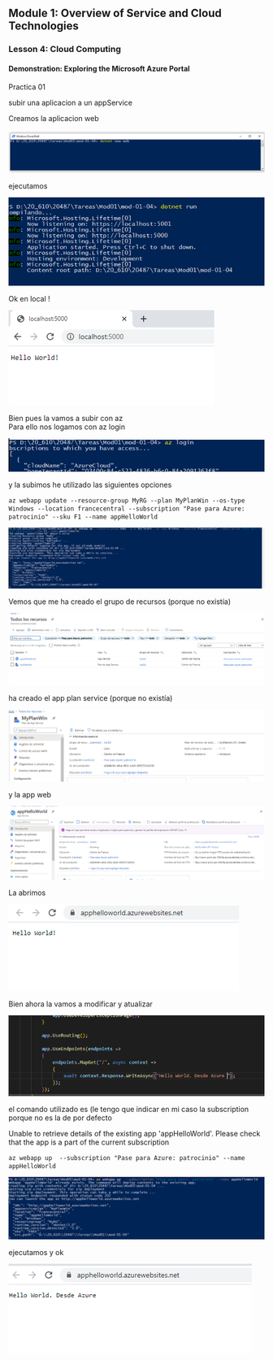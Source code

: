 ## Module 1: Overview of Service and Cloud Technologies

### Lesson 4: Cloud Computing

#### Demonstration: Exploring the Microsoft Azure Portal


Practica 01

subir una aplicacion a un appService




Creamos la aplicacion web 

![c1](imagenes/c1.PNG)

ejecutamos

![c1](imagenes/c2.PNG)

Ok en local !

![c1](imagenes/c3.PNG)


Bien pues la vamos a subir con az  
Para ello nos logamos con az login

![c1](imagenes/c4.PNG)

y la subimos he utilizado las siguientes opciones  

```
az webapp update --resource-group MyRG --plan MyPlanWin --os-type Windows --location francecentral --subscription "Pase para Azure: patrocinio" --sku F1 --name appHelloWorld 
```

![c1](imagenes/c5.PNG)

Vemos que me ha creado el grupo de recursos (porque no existía)

![c1](imagenes/c6.PNG)

ha creado el app plan service (porque no existía)

![c1](imagenes/c7.PNG)

y la app web

![c1](imagenes/c8.PNG)

La abrimos

![c1](imagenes/c9.PNG)

Bien ahora la vamos a modificar y atualizar

![c1](imagenes/c10.PNG)

el comando utilizado es (le tengo que indicar en mi caso la subscription porque no es la de por defecto

Unable to retrieve details of the existing app 'appHelloWorld'. Please check that the app is a part of the current subscription

```
az webapp up  --subscription "Pase para Azure: patrocinio" --name appHelloWorld
```

![c1](imagenes/c11.PNG)

ejecutamos y ok

![c1](imagenes/c12.PNG)


